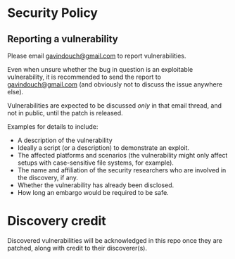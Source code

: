 # Security Policy

## Reporting a vulnerability
Please email
[gavindouch@gmail.com](mailto:gavindouch@gmail.com) to report
vulnerabilities.

Even when unsure whether the bug in question is an exploitable
vulnerability, it is recommended to send the report to
[gavindouch@gmail.com](mailto:gavindouch@gmail.com)
(and obviously not to discuss the issue anywhere else).

Vulnerabilities are expected to be discussed _only_ in that
email thread, and not in public, until the patch is released.

Examples for details to include:
- A description of the vulnerability
- Ideally a script (or a description) to demonstrate an
  exploit.
- The affected platforms and scenarios (the vulnerability might
  only affect setups with case-sensitive file systems, for
  example).
- The name and affiliation of the security researchers who are
  involved in the discovery, if any.
- Whether the vulnerability has already been disclosed.
- How long an embargo would be required to be safe.

# Discovery credit
Discovered vulnerabilities will be acknowledged in this repo
once they are patched, along with credit to their discoverer(s).